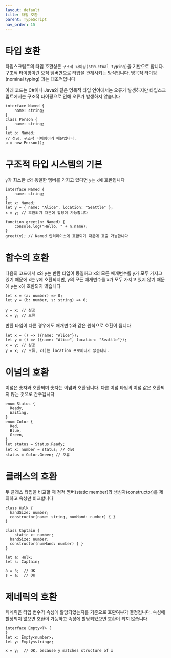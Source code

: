 ```yaml
---
layout: default
title: 타입 호환
parent: TypeScript
nav_order: 15
---
```


# 타입 호환

타입스크립트의 타입 호환성은 `구조적 타이핑(structual typing)`을 기반으로 합니다. 구조적 타이핑이란 오직 멤버만으로 타입을 관계시키는 방식입니다. 명목적 타이핑(nominal typing) 과는 대조적입니다

아래 코드는 C#이나 Java와 같은 명목적 타입 언어에서는 오류가 발생하지만 타입스크립트에서는 구조적 타이핑으로 인해 오류가 발생하지 않습니다

```tsx
interface Named {
    name: string;
}
class Person {
    name: string;
}
let p: Named;
// 성공, 구조적 타이핑이기 때문입니다.
p = new Person();
```

# 구조적 타입 시스템의 기본

`y`가 최소한 `x`와 동일한 멤버를 가지고 있다면 `y`는 `x`에 호환됩니다

```tsx
interface Named {
    name: string;
}
let x: Named;
let y = { name: "Alice", location: "Seattle" };
x = y; // 호환되기 때문에 할당이 가능합니다

function greet(n: Named) {
    console.log("Hello, " + n.name);
}
greet(y); // Named 인터페이스에 호환되기 때문에 호출 가능합니다
```

# 함수의 호환

다음의 코드에서 x와 y는 반환 타입이 동일하고 x의 모든 매개변수를 y가 모두 가지고 있기 때문에 x는 y에 호환되지만, y의 모든 매개변수를 x가 모두 가지고 있지 않기 때문에 y는 x에 호환되지 않습니다

```tsx
let x = (a: number) => 0;
let y = (b: number, s: string) => 0;

y = x; // 성공
x = y; // 오류
```

반환 타입이 다른 경우에도 매개변수와 같은 원칙으로 호환이 됩니다

```tsx
let x = () => ({name: "Alice"});
let y = () => ({name: "Alice", location: "Seattle"});
x = y; // 성공
y = x; // 오류, x()는 location 프로퍼티가 없습니다.
```

# 이넘의 호환

이넘은 숫자와 호환되며 숫자는 이넘과 호환됩니다. 다른 이넘 타입의 이넘 값은 호환되지 않는 것으로 간주됩니다

```tsx
enum Status {
  Ready,
  Waiting,
}
enum Color {
  Red,
  Blue,
  Green,
}
let status = Status.Ready;
let x: number = status; // 성공
status = Color.Green; // 오류
```

# 클래스의 호환

두 클래스 타입을 비교할 때 정적 멤버(static member)와 생성자(constructor)를 제외하고 속성만 비교합니다

```tsx
class Hulk {
  handSize: number;
  constructor(name: string, numHand: number) { }
}

class Captain {
	static x: number;
  handSize: number;
  constructor(numHand: number) { }
}

let a: Hulk;
let s: Captain;

a = s;  // OK
s = a;  // OK
```

# 제네릭의 호환

제네릭은 타입 변수가 속성에 할당되었는지를 기준으로 호환여부가 결정됩니다. 속성에 할당되지 않으면 호환이 가능하고 속성에 할당되었으면 호환이 되지 않습니다

```tsx
interface Empty<T> {
}
let x: Empty<number>;
let y: Empty<string>;

x = y;  // OK, because y matches structure of x
```